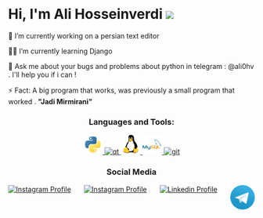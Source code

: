 <br />

# Hi, I'm Ali Hosseinverdi <img width="30" src="https://camo.githubusercontent.com/e8e7b06ecf583bc040eb60e44eb5b8e0ecc5421320a92929ce21522dbc34c891/68747470733a2f2f6d656469612e67697068792e636f6d2f6d656469612f6876524a434c467a6361737252346961377a2f67697068792e676966">


💼 I’m currently working on a persian text editor

🧑‍🎓 I’m currently learning Django

💬 Ask me about your bugs and problems about python in telegram : @ali0hv . I'll help you if i can !

⚡ Fact: A big program that works, was previously a small program that worked . **"Jadi Mirmirani"**


<h3 align="center">Languages and Tools:</h3>

<p align="center">
<a href="https://www.python.org" target="_blank"> <img src="https://raw.githubusercontent.com/devicons/devicon/master/icons/python/python-original.svg" alt="python" width="40" height="40"/> </a>
<a href="https://www.qt.io/" target="_blank"> <img src="https://upload.wikimedia.org/wikipedia/commons/0/0b/Qt_logo_2016.svg" alt="qt" width="40" height="40"/> </a> 
<a href="https://www.linux.org/" target="_blank"> <img src="https://raw.githubusercontent.com/devicons/devicon/master/icons/linux/linux-original.svg" alt="linux" width="40" height="40"/> </a> 
<a href="https://www.mysql.com/" target="_blank"> <img src="https://raw.githubusercontent.com/devicons/devicon/master/icons/mysql/mysql-original-wordmark.svg" alt="mysql" width="40" height="40"/> </a>  
<a href="https://git-scm.com/" target="_blank"> <img src="https://www.vectorlogo.zone/logos/git-scm/git-scm-icon.svg" alt="git" width="40" height="40"/> </a> 
</p>

<h3 align="center">
Social Media
</h3>

<div align="center" style="display: flex; justify-content: space-between;">
    <a href="https://www.youtube.com/channel/UCfWOfDCru2FSFNtDS26te8Q">
        <img src="https://i.imgur.com/FpwHmmL.png" width="50" height="50" alt="Instagram Profile">
    </a>
    <a href="https://www.instagram.com/alihv.ir">
        <img src="https://upload.wikimedia.org/wikipedia/commons/thumb/a/a5/Instagram_icon.png/600px-Instagram_icon.png" width="50" height="50" alt="Instagram Profile">
    </a>
    <a href="https://www.linkedin.com/in/ali-hosseinverdi-63368320b/">
        <img src="https://cdn-icons-png.flaticon.com/512/174/174857.png" width="50" height="50" alt="Linkedin Profile">
    </a>
    <a href="https://t.me/ali0hv">
        <img src="https://raw.githubusercontent.com/github/explore/80688e429a7d4ef2fca1e82350fe8e3517d3494d/topics/telegram/telegram.png" alt="Telegram" height="50" width="50">
    </a>
</div>

<!-- <br>
<p align="center">
<img alt="GitHub stats" src="https://github-readme-stats.vercel.app/api?username=ali-hv&show_icons=true&theme=dark">
<img alt="Top Langs" src="https://github-readme-stats.vercel.app/api/top-langs/?username=ali-hv&show_icons=true&theme=dark">
</p> -->
